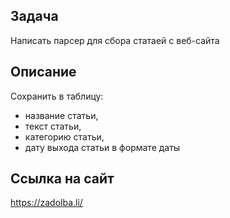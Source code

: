 ## Задача

Написать парсер для сбора статаей с веб-сайта 

## Описание

Сохранить в таблицу: 
* название статьи, 
* текст статьи, 
* категорию статьи, 
* дату выхода статьи в формате даты

## Ссылка на сайт

https://zadolba.li/